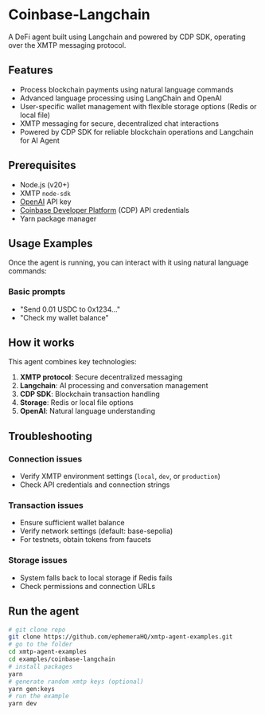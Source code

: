 # Coinbase-Langchain

A DeFi agent built using Langchain and powered by CDP SDK, operating over the XMTP messaging protocol.

## Features

- Process blockchain payments using natural language commands
- Advanced language processing using LangChain and OpenAI
- User-specific wallet management with flexible storage options (Redis or local file)
- XMTP messaging for secure, decentralized chat interactions
- Powered by CDP SDK for reliable blockchain operations and Langchain for AI Agent

## Prerequisites

- Node.js (v20+)
- XMTP `node-sdk`
- [OpenAI](https://platform.openai.com/) API key
- [Coinbase Developer Platform](https://portal.cdp.coinbase.com) (CDP) API credentials
- Yarn package manager

## Usage Examples

Once the agent is running, you can interact with it using natural language commands:

### Basic prompts

- "Send 0.01 USDC to 0x1234..."
- "Check my wallet balance"

## How it works

This agent combines key technologies:

1. **XMTP protocol**: Secure decentralized messaging
2. **Langchain**: AI processing and conversation management
3. **CDP SDK**: Blockchain transaction handling
4. **Storage**: Redis or local file options
5. **OpenAI**: Natural language understanding

## Troubleshooting

### Connection issues

- Verify XMTP environment settings (`local`, `dev`, or `production`)
- Check API credentials and connection strings

### Transaction issues

- Ensure sufficient wallet balance
- Verify network settings (default: base-sepolia)
- For testnets, obtain tokens from faucets

### Storage issues

- System falls back to local storage if Redis fails
- Check permissions and connection URLs

## Run the agent

```bash
# git clone repo
git clone https://github.com/ephemeraHQ/xmtp-agent-examples.git
# go to the folder
cd xmtp-agent-examples
cd examples/coinbase-langchain
# install packages
yarn
# generate random xmtp keys (optional)
yarn gen:keys
# run the example
yarn dev
```
